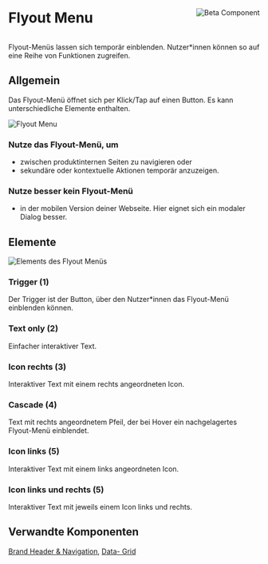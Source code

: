 <div style="display: inline-flex; align-items: center; justify-content: space-between; width: 100%;">
    <h1>Flyout Menu</h1>
    <img src="assets/tag-beta.svg" alt="Beta Component" />
</div>

Flyout-Menüs lassen sich temporär einblenden. Nutzer*innen können so auf eine Reihe von Funktionen zugreifen.

## Allgemein

Das Flyout-Menü öffnet sich per Klick/Tap auf einen Button. Es kann unterschiedliche Elemente enthalten.

![Flyout Menu](./img/Flyout_Menu.png)

### Nutze das Flyout-Menü, um

- zwischen produktinternen Seiten zu navigieren oder
- sekundäre oder kontextuelle Aktionen temporär anzuzeigen.

### Nutze besser kein Flyout-Menü

- in der mobilen Version deiner Webseite. Hier eignet sich ein modaler Dialog besser.

## Elemente

![Elements des Flyout Menüs](./img/Flyout_Menu_Elements.png)

### Trigger (1)

Der Trigger ist der Button, über den Nutzer*innen das Flyout-Menü einblenden können.

### Text only (2)

Einfacher interaktiver Text.

### Icon rechts (3)

Interaktiver Text mit einem rechts angeordneten Icon.

### Cascade (4)

Text mit rechts angeordnetem Pfeil, der bei Hover ein nachgelagertes Flyout-Menü einblendet.

### Icon links (5)

Interaktiver Text mit einem links angeordneten Icon.

### Icon links und rechts (5)

Interaktiver Text mit jeweils einem Icon links und rechts.

## Verwandte Komponenten

[Brand Header & Navigation](?path=/story/components-brand-header-navigatio), [Data- Grid](?path=/story/beta-components-data-grid)

